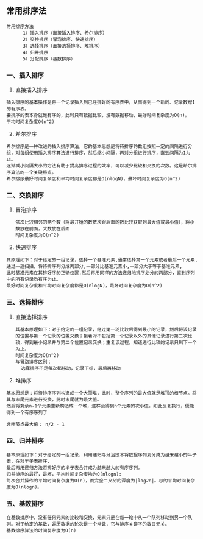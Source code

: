 ## 常用排序法

```
常用排序方法
      1）插入排序（直接插入排序、希尔排序）
      2）交换排序（冒泡排序、快速排序）
      3）选择排序（直接选择排序、堆排序）
      4）归并排序
      5）分配排序（基数排序）
```

### 一、插入排序

1. 直接插入排序

```
插入排序的基本操作是将一个记录插入到已经排好的有序表中，从而得到一个新的、记录数增1的有序表。
要排序的表本身就是有序的，此时只有数据比较，没有数据移动，最好时间复杂度为O(n)。 
平均时间复杂度O(n^2)
```



2. 希尔排序

```
希尔排序是一种改进的插入排序算法，它的基本思想是将待排序的数组按照一定的间隔进行分组，对每组使用插入排序算法进行排序，然后缩小间隔，再对分组进行排序，直到间隔为1为止。
逐渐减小间隔大小的方法有助于提高排序过程的效率，可以减少比较和交换的次数。这是希尔排序算法的一个关键特点。
希尔排序最好时间复杂度和平均时间复杂度都是O(nlogN)，最坏时间复杂度为O(n^2)
```



### 二、交换排序

1. 冒泡排序

   ```
   依次比较相邻的两个数（将最开始的数依次跟后面的数比较获取到最大值或最小值），将小数放在前面，大数放在后面
   时间复杂度为O(n^2)
   ```

2. 快速排序

```
其原理如下：对于给定的一组记录，选择一个基准元素,通常选择第一个元素或者最后一个元素,通过一趟扫描，将待排序列分成两部分,一部分比基准元素小,一部分大于等于基准元素,
此时基准元素在其排好序的正确位置,然后再用同样的方法递归地排序划分的两部分，直到序列中的所有记录均有序为止。
最好时间复杂度和平均时间复杂度都是O(nlogN)，最坏时间复杂度为O(n^2)
```



### 三、选择排序

1. 直接选择排序

   ```
   其基本原理如下：对于给定的一组记录，经过第一轮比较后得到最小的记录，然后将该记录的位置与第一个记录的位置交换；接着对不包括第一个记录以外的其他记录进行第二次比较，得到最小记录并与第二个位置记录交换；重复该过程，知道进行比较的记录只剩下一个为止。
   时间复杂度为O(n^2)
   与冒泡排序区别：
     选择排序不是每次都移动，记录下标，最后再移动
   ```

2. 堆排序

```
基本思想是：将待排序序列构造成一个大顶堆，此时，整个序列的最大值就是堆顶的根节点。将其与末尾元素进行交换，此时末尾就为最大值。
然后将剩余n-1个元素重新构造成一个堆，这样会得到n个元素的次小值。如此反复执行，便能得到一个有序序列了

非叶节点最大值： n/2 - 1
```



### 四、归并排序

```
基本原理如下：对于给定的一组记录，利用递归与分治技术将数据序列划分成为越来越小的半子表，在对半子表排序，
最后再用递归方法将排好序的半子表合并成为越来越大的有序序列。
归并排序的最好，最坏，平均时间复杂度均为O(nlogn):
每次合并操作的平均时间复杂度为O(n)，而完全二叉树的深度为|log2n|。总的平均时间复杂度为O(nlogn)。
```



### 五、基数排序

```
在基数排序中，没有任何元素的比较和交换，元素只是在每一轮中从一个队列移动到另一个队列。对于给定的基数，遍历数据的轮次是一个常数，它与排序关键字的数目无关。
基数排序算法的时间复杂度为O(n)
```
